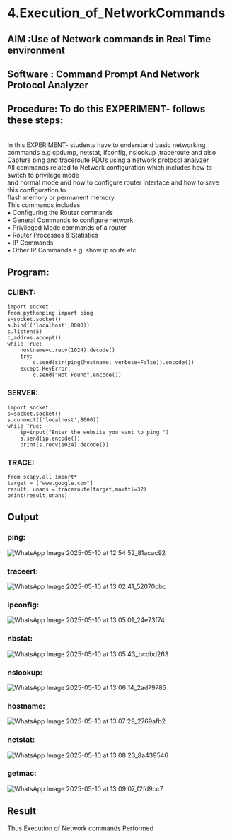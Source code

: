 # 4.Execution_of_NetworkCommands
## AIM :Use of Network commands in Real Time environment
## Software : Command Prompt And Network Protocol Analyzer
## Procedure: To do this EXPERIMENT- follows these steps:
<BR>
In this EXPERIMENT- students have to understand basic networking commands e.g cpdump, netstat, ifconfig, nslookup ,traceroute and also Capture ping and traceroute PDUs using a network protocol analyzer 
<BR>
All commands related to Network configuration which includes how to switch to privilege mode
<BR>
and normal mode and how to configure router interface and how to save this configuration to
<BR>
flash memory or permanent memory.
<BR>
This commands includes
<BR>
• Configuring the Router commands
<BR>
• General Commands to configure network
<BR>
• Privileged Mode commands of a router 
<BR>
• Router Processes & Statistics
<BR>
• IP Commands
<BR>
• Other IP Commands e.g. show ip route etc.
<BR>

## Program:
### CLIENT:
```
import socket 
from pythonping import ping 
s=socket.socket() 
s.bind(('localhost',8000)) 
s.listen(5) 
c,addr=s.accept() 
while True: 
    hostname=c.recv(1024).decode() 
    try: 
        c.send(str(ping(hostname, verbose=False)).encode()) 
    except KeyError: 
        c.send("Not Found".encode())
```

### SERVER:
```
import socket 
s=socket.socket() 
s.connect(('localhost',8000)) 
while True: 
    ip=input("Enter the website you want to ping ") 
    s.send(ip.encode()) 
    print(s.recv(1024).decode())
```
### TRACE:
```
from scapy.all import*     
target = ["www.google.com"]     
result, unans = traceroute(target,maxttl=32) 
print(result,unans)
```
## Output
### ping:
![WhatsApp Image 2025-05-10 at 12 54 52_81acac92](https://github.com/user-attachments/assets/43696fbb-2d54-41c9-bb36-2eba7fc9dd9d)
### traceert:
![WhatsApp Image 2025-05-10 at 13 02 41_52070dbc](https://github.com/user-attachments/assets/17228333-d019-42dd-9cea-31522fe7bc5e)
### ipconfig:
![WhatsApp Image 2025-05-10 at 13 05 01_24e73f74](https://github.com/user-attachments/assets/557e4876-1623-4cdc-ad1b-5ecf0d6c314f)
### nbstat:
![WhatsApp Image 2025-05-10 at 13 05 43_bcdbd263](https://github.com/user-attachments/assets/deb1400d-d9c4-478e-bb79-e5838dadb172)
### nslookup:
![WhatsApp Image 2025-05-10 at 13 06 14_2ad79785](https://github.com/user-attachments/assets/8598ab14-ed50-4838-a15e-979e6cf98707)
### hostname:
![WhatsApp Image 2025-05-10 at 13 07 29_2769afb2](https://github.com/user-attachments/assets/fa7f7b32-05d7-49a5-b2b3-77aca2e3c6f1)
### netstat:
![WhatsApp Image 2025-05-10 at 13 08 23_8a439546](https://github.com/user-attachments/assets/26c6c2ee-a93c-482b-a0b2-4934ba4c3d81)
### getmac:
![WhatsApp Image 2025-05-10 at 13 09 07_f2fd9cc7](https://github.com/user-attachments/assets/635930fd-15d6-4d5d-bcf0-f96ec43513e6)
## Result
Thus Execution of Network commands Performed 
